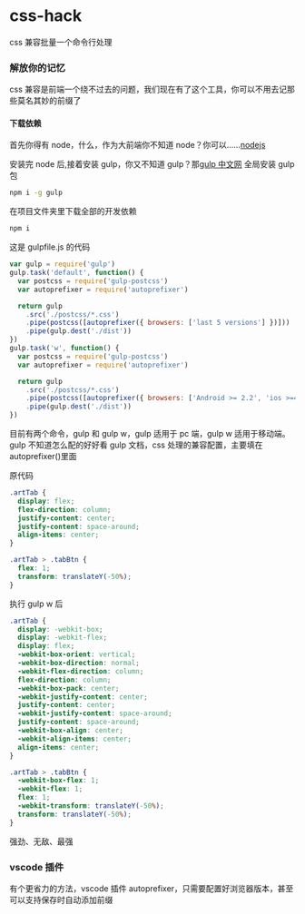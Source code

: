 # css-hack

css 兼容批量一个命令行处理

### 解放你的记忆

css 兼容是前端一个绕不过去的问题，我们现在有了这个工具，你可以不用去记那些莫名其妙的前缀了

#### 下载依赖

首先你得有 node，什么，作为大前端你不知道 node？你可以......[nodejs](https://nodejs.org/zh-cn/ 'nodejs')

安装完 node 后,接着安装 gulp，你又不知道 gulp？那[gulp 中文网](http://www.gulpjs.com.cn/docs/getting-started/ 'gulp中文网')
全局安装 gulp 包

```bash
npm i -g gulp
```

在项目文件夹里下载全部的开发依赖

```bash
npm i
```

这是 gulpfile.js 的代码

```javascript
var gulp = require('gulp')
gulp.task('default', function() {
  var postcss = require('gulp-postcss')
  var autoprefixer = require('autoprefixer')

  return gulp
    .src('./postcss/*.css')
    .pipe(postcss([autoprefixer({ browsers: ['last 5 versions'] })]))
    .pipe(gulp.dest('./dist'))
})
gulp.task('w', function() {
  var postcss = require('gulp-postcss')
  var autoprefixer = require('autoprefixer')

  return gulp
    .src('./postcss/*.css')
    .pipe(postcss([autoprefixer({ browsers: ['Android >= 2.2', 'ios >=4'] })]))
    .pipe(gulp.dest('./dist'))
})
```

目前有两个命令，gulp 和 gulp w，gulp 适用于 pc 端，gulp w 适用于移动端。
gulp 不知道怎么配的好好看 gulp 文档，css 处理的兼容配置，主要填在 autoprefixer()里面

原代码

```css
.artTab {
  display: flex;
  flex-direction: column;
  justify-content: center;
  justify-content: space-around;
  align-items: center;
}

.artTab > .tabBtn {
  flex: 1;
  transform: translateY(-50%);
}
```

执行 gulp w 后

```css
.artTab {
  display: -webkit-box;
  display: -webkit-flex;
  display: flex;
  -webkit-box-orient: vertical;
  -webkit-box-direction: normal;
  -webkit-flex-direction: column;
  flex-direction: column;
  -webkit-box-pack: center;
  -webkit-justify-content: center;
  justify-content: center;
  -webkit-justify-content: space-around;
  justify-content: space-around;
  -webkit-box-align: center;
  -webkit-align-items: center;
  align-items: center;
}

.artTab > .tabBtn {
  -webkit-box-flex: 1;
  -webkit-flex: 1;
  flex: 1;
  -webkit-transform: translateY(-50%);
  transform: translateY(-50%);
}
```

强劲、无敌、最强

### vscode 插件

有个更省力的方法，vscode 插件 autoprefixer，只需要配置好浏览器版本，甚至可以支持保存时自动添加前缀
